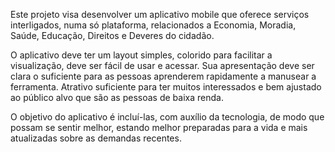 Este projeto visa desenvolver um aplicativo mobile que oferece serviços interligados, numa só plataforma, relacionados a Economia, Moradia, Saúde, Educação, Direitos e Deveres do cidadão. 

O aplicativo deve ter um layout simples, colorido para facilitar a visualização, deve ser fácil de usar e acessar. Sua apresentação deve ser clara o suficiente para as pessoas aprenderem rapidamente a manusear a ferramenta. 
Atrativo suficiente para ter muitos interessados e bem ajustado ao público alvo que são as pessoas de baixa renda. 

O objetivo do aplicativo é incluí-las, com auxílio da tecnologia, de modo que possam se sentir melhor, estando melhor preparadas para a vida e mais atualizadas sobre as demandas recentes.
